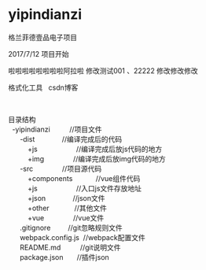 # yipindianzi
格兰菲德壹品电子项目

2017/7/12   项目开始

啦啦啦啦啦啦啦啦阿拉啦
修改测试001
、22222
 修改修改修改

<p>
	格式化工具 &nbsp; csdn博客
</p>
<p>
	<br />
	
</p>
目录结构 &nbsp;<br />
<span style="white-space:pre">	</span>-yipindianzi &nbsp; <span style="white-space:pre">		</span>//项目文件 &nbsp;<br />
<span style="white-space:pre">		</span>-dist<span style="white-space:pre">				</span>//编译完成后的代码 &nbsp;<br />
<span style="white-space:pre">			</span>+js<span style="white-space:pre">					</span>//编译完成后放js代码的地方 &nbsp;<br />
<span style="white-space:pre">			</span>+img<span style="white-space:pre">				</span>//编译完成后放img代码的地方 &nbsp;<br />
<span style="white-space:pre">		</span>-src<span style="white-space:pre">				</span>//项目源代码 &nbsp;<br />
<span style="white-space:pre">			</span>+components<span style="white-space:pre">			</span>//vue组件代码 &nbsp;<br />
<span style="white-space:pre">			</span>+js<span style="white-space:pre">					</span>//入口js文件存放地址 &nbsp;<br />
<span style="white-space:pre">			</span>+json<span style="white-space:pre">				</span>//json文件 &nbsp;<br />
<span style="white-space:pre">			</span>+other<span style="white-space:pre">				</span>//其他文件 &nbsp;<br />
<span style="white-space:pre">			</span>+vue<span style="white-space:pre">				</span>//vue文件 &nbsp;<br />
<span style="white-space:pre">		</span>.gitignore<span style="white-space:pre">			</span>//git忽略规则文件 &nbsp;<br />
<span style="white-space:pre">		</span>webpack.config.js<span style="white-space:pre">	</span>//webpack配置文件 &nbsp;<br />
<span style="white-space:pre">		</span>README.md<span style="white-space:pre">			</span>//git说明文件 &nbsp;<br />
<span style="white-space:pre">		</span>package.json<span style="white-space:pre">		</span>//插件json

